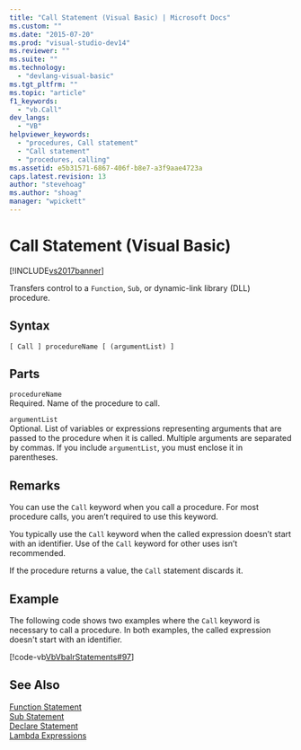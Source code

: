 ```yaml
---
title: "Call Statement (Visual Basic) | Microsoft Docs"
ms.custom: ""
ms.date: "2015-07-20"
ms.prod: "visual-studio-dev14"
ms.reviewer: ""
ms.suite: ""
ms.technology: 
  - "devlang-visual-basic"
ms.tgt_pltfrm: ""
ms.topic: "article"
f1_keywords: 
  - "vb.Call"
dev_langs: 
  - "VB"
helpviewer_keywords: 
  - "procedures, Call statement"
  - "Call statement"
  - "procedures, calling"
ms.assetid: e5b31571-6867-406f-b8e7-a3f9aae4723a
caps.latest.revision: 13
author: "stevehoag"
ms.author: "shoag"
manager: "wpickett"
---
```

# Call Statement (Visual Basic)
[!INCLUDE[vs2017banner](../../../includes/vs2017banner.md)]

Transfers control to a `Function`, `Sub`, or dynamic-link library (DLL) procedure.  
  
## Syntax  
  
```  
[ Call ] procedureName [ (argumentList) ]  
```  
  
## Parts  
 `procedureName`  
 Required. Name of the procedure to call.  
  
 `argumentList`  
 Optional. List of variables or expressions representing arguments that are passed to the procedure when it is called. Multiple arguments are separated by commas. If you include `argumentList`, you must enclose it in parentheses.  
  
## Remarks  
 You can use the `Call` keyword when you call a procedure. For most procedure calls, you aren’t required to use this  keyword.  
  
 You typically use the `Call` keyword when the called expression doesn’t start with an identifier. Use of the `Call` keyword for other uses isn’t recommended.  
  
 If the procedure returns a value, the `Call` statement discards it.  
  
## Example  
 The following code shows two examples where the `Call` keyword is necessary to call a procedure. In both examples, the called expression doesn't start with an identifier.  
  
 [!code-vb[VbVbalrStatements#97](../../../samples/snippets/visualbasic/VS_Snippets_VBCSharp/VbVbalrStatements/VB/Class1.vb#97)]  
  
## See Also  
 [Function Statement](../../../visual-basic/language-reference/statements/function-statement.md)   
 [Sub Statement](../../../visual-basic/language-reference/statements/sub-statement.md)   
 [Declare Statement](../../../visual-basic/language-reference/statements/declare-statement.md)   
 [Lambda Expressions](../../../visual-basic/programming-guide/language-features/procedures/lambda-expressions.md)